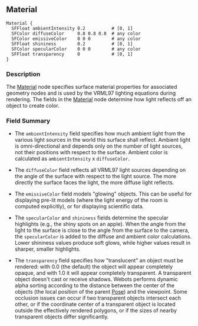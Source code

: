 ## Material

```
Material {
  SFFloat ambientIntensity 0.2          # [0, 1]
  SFColor diffuseColor     0.8 0.8 0.8  # any color
  SFColor emissiveColor    0 0 0        # any color
  SFFloat shininess        0.2          # [0, 1]
  SFColor specularColor    0 0 0        # any color
  SFFloat transparency     0            # [0, 1]
}
```

### Description

The [Material](#material) node specifies surface material properties for associated geometry nodes and is used by the VRML97 lighting equations during rendering.
The fields in the [Material](#material) node determine how light reflects off an object to create color.

### Field Summary

- The `ambientIntensity` field specifies how much ambient light from the various light sources in the world this surface shall reflect.
Ambient light is omni-directional and depends only on the number of light sources, not their positions with respect to the surface.
Ambient color is calculated as `ambientIntensity` x `diffuseColor`.

- The `diffuseColor` field reflects all VRML97 light sources depending on the angle of the surface with respect to the light source.
The more directly the surface faces the light, the more diffuse light reflects.

- The `emissiveColor` field models "glowing" objects.
This can be useful for displaying pre-lit models (where the light energy of the room is computed explicitly), or for displaying scientific data.

- The `specularColor` and `shininess` fields determine the specular highlights (e.g., the shiny spots on an apple).
When the angle from the light to the surface is close to the angle from the surface to the camera, the `specularColor` is added to the diffuse and ambient color calculations.
Lower shininess values produce soft glows, while higher values result in sharper, smaller highlights.

- The `transparency` field specifies how "translucent" an object must be rendered: with 0.0 (the default) the object will appear completely opaque, and with 1.0 it will appear completely transparent.
A transparent object doesn't cast or receive shadows.
Webots performs dynamic alpha sorting according to the distance between the center of the objects (the local position of the parent [Pose](pose.md)) and the viewpoint.
Some occlusion issues can occur if two transparent objects intersect each other, or if the coordinate center of a transparent object is located outside the effectively rendered polygons, or if the sizes of nearby transparent objects differ significantly.
